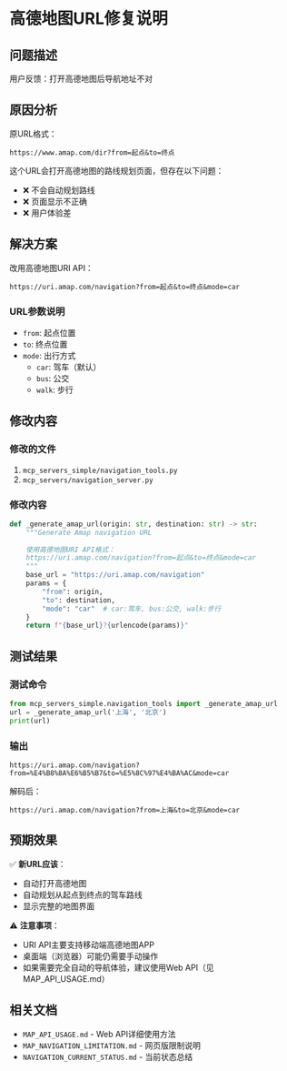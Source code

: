 # 高德地图URL修复说明

## 问题描述

用户反馈：打开高德地图后导航地址不对

## 原因分析

原URL格式：
```
https://www.amap.com/dir?from=起点&to=终点
```

这个URL会打开高德地图的路线规划页面，但存在以下问题：
- ❌ 不会自动规划路线
- ❌ 页面显示不正确
- ❌ 用户体验差

## 解决方案

改用高德地图URI API：
```
https://uri.amap.com/navigation?from=起点&to=终点&mode=car
```

### URL参数说明
- `from`: 起点位置
- `to`: 终点位置  
- `mode`: 出行方式
  - `car`: 驾车（默认）
  - `bus`: 公交
  - `walk`: 步行

## 修改内容

### 修改的文件
1. `mcp_servers_simple/navigation_tools.py`
2. `mcp_servers/navigation_server.py`

### 修改内容
```python
def _generate_amap_url(origin: str, destination: str) -> str:
    """Generate Amap navigation URL
    
    使用高德地图URI API格式：
    https://uri.amap.com/navigation?from=起点&to=终点&mode=car
    """
    base_url = "https://uri.amap.com/navigation"
    params = {
        "from": origin,
        "to": destination,
        "mode": "car"  # car:驾车, bus:公交, walk:步行
    }
    return f"{base_url}?{urlencode(params)}"
```

## 测试结果

### 测试命令
```python
from mcp_servers_simple.navigation_tools import _generate_amap_url
url = _generate_amap_url('上海', '北京')
print(url)
```

### 输出
```
https://uri.amap.com/navigation?from=%E4%B8%8A%E6%B5%B7&to=%E5%8C%97%E4%BA%AC&mode=car
```

解码后：
```
https://uri.amap.com/navigation?from=上海&to=北京&mode=car
```

## 预期效果

✅ **新URL应该**：
- 自动打开高德地图
- 自动规划从起点到终点的驾车路线
- 显示完整的地图界面

⚠️ **注意事项**：
- URI API主要支持移动端高德地图APP
- 桌面端（浏览器）可能仍需要手动操作
- 如果需要完全自动的导航体验，建议使用Web API（见MAP_API_USAGE.md）

## 相关文档

- `MAP_API_USAGE.md` - Web API详细使用方法
- `MAP_NAVIGATION_LIMITATION.md` - 网页版限制说明
- `NAVIGATION_CURRENT_STATUS.md` - 当前状态总结

